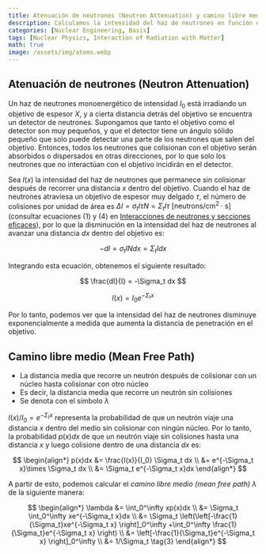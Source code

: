 ```yaml
---
title: Atenuación de neutrones (Neutron Attenuation) y camino libre medio (Mean Free Path)
description: Calculamos la intensidad del haz de neutrones en función de la distancia de penetración al irradiar un objetivo con un haz de neutrones monoenergético, y derivamos el camino libre medio de los neutrones.
categories: [Nuclear Engineering, Basis]
tags: [Nuclear Physics, Interaction of Radiation with Matter]
math: true
image: /assets/img/atoms.webp
---
```

## Atenuación de neutrones (Neutron Attenuation)
Un haz de neutrones monoenergético de intensidad $I_0$ está irradiando un objetivo de espesor $X$, y a cierta distancia detrás del objetivo se encuentra un detector de neutrones. Supongamos que tanto el objetivo como el detector son muy pequeños, y que el detector tiene un ángulo sólido pequeño que solo puede detectar una parte de los neutrones que salen del objetivo. Entonces, todos los neutrones que colisionan con el objetivo serán absorbidos o dispersados en otras direcciones, por lo que solo los neutrones que no interactúan con el objetivo incidirán en el detector.

Sea $I(x)$ la intensidad del haz de neutrones que permanece sin colisionar después de recorrer una distancia $x$ dentro del objetivo. Cuando el haz de neutrones atraviesa un objetivo de espesor muy delgado $\tau$, el número de colisiones por unidad de área es $\Delta I = \sigma_t I\tau N = \Sigma_t I\tau \ \text{[neutrons/cm}^2\cdot\text{s]}$ (consultar ecuaciones (1) y (4) en [Interacciones de neutrones y secciones eficaces](/posts/Neutron-Interactions-and-Cross-sections/#sección-eficazcross-section-o-sección-eficaz-microscópicamicroscopic-cross-section)), por lo que la disminución en la intensidad del haz de neutrones al avanzar una distancia $dx$ dentro del objetivo es:

$$ -dI = \sigma_t IN dx = \Sigma_t I dx \tag{1} $$

Integrando esta ecuación, obtenemos el siguiente resultado:

$$ \frac{dI}{I} = -\Sigma_t dx $$

$$ I(x) = I_0e^{-\Sigma_t x} \tag{2} $$

Por lo tanto, podemos ver que la intensidad del haz de neutrones disminuye exponencialmente a medida que aumenta la distancia de penetración en el objetivo.

## Camino libre medio (Mean Free Path)
- La distancia media que recorre un neutrón después de colisionar con un núcleo hasta colisionar con otro núcleo
- Es decir, la distancia media que recorre un neutrón sin colisiones
- Se denota con el símbolo $\lambda$

$I(x)/I_0=e^{-\Sigma_t x}$ representa la probabilidad de que un neutrón viaje una distancia $x$ dentro del medio sin colisionar con ningún núcleo. Por lo tanto, la probabilidad $p(x)dx$ de que un neutrón viaje sin colisiones hasta una distancia $x$ y luego colisione dentro de una distancia $dx$ es:

$$ \begin{align*}
p(x)dx &= \frac{I(x)}{I_0} \Sigma_t dx
\\ &= e^{-\Sigma_t x}\times \Sigma_t dx
\\ &= \Sigma_t e^{-\Sigma_t x}dx
\end{align*}
$$

A partir de esto, podemos calcular el *camino libre medio (mean free path)* $\lambda$ de la siguiente manera:

$$ \begin{align*}
\lambda &= \int_0^\infty xp(x)dx
\\ &= \Sigma_t \int_0^\infty xe^{-\Sigma_t x}dx
\\ &= \Sigma_t \left(\left[-\frac{1}{\Sigma_t}xe^{-\Sigma_t x} \right]_0^\infty +\int_0^\infty \frac{1}{\Sigma_t}e^{-\Sigma_t x} \right)
\\ &= \left[-\frac{1}{\Sigma_t}e^{-\Sigma_t x} \right]_0^\infty
\\ &= 1/\Sigma_t \tag{3}
\end{align*}
$$
